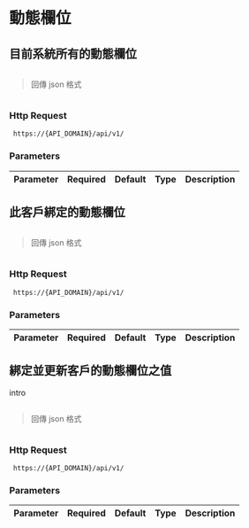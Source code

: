 # 動態欄位

## 目前系統所有的動態欄位

```shell
```

> 回傳 json 格式

```json
```

### Http Request
` https://{API_DOMAIN}/api/v1/`

### Parameters

Parameter | Required | Default | Type | Description
--------- | -------- | ------- | ---- | -----------

## 此客戶綁定的動態欄位


```shell
```

> 回傳 json 格式

```json
```

### Http Request
` https://{API_DOMAIN}/api/v1/`

### Parameters

Parameter | Required | Default | Type | Description
--------- | -------- | ------- | ---- | -----------


## 綁定並更新客戶的動態欄位之值

intro

```shell
```

> 回傳 json 格式

```json
```

### Http Request
` https://{API_DOMAIN}/api/v1/`

### Parameters

Parameter | Required | Default | Type | Description
--------- | -------- | ------- | ---- | -----------
